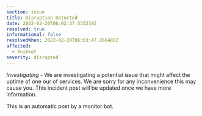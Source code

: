```yaml
---
section: issue
title: Disruption Detected
date: 2022-02-20T06:02:37.535219Z
resolved: true
informational: false
resolvedWhen: 2022-02-20T06:03:47.266488Z
affected:
  - Snikket
severity: disrupted
---
```

*Investigating* - We are investigating a potential issue that might affect the uptime of one our of services. We are sorry for any inconvenience this may cause you. This incident post will be updated once we have more information.

This is an automatic post by a monitor bot.
        